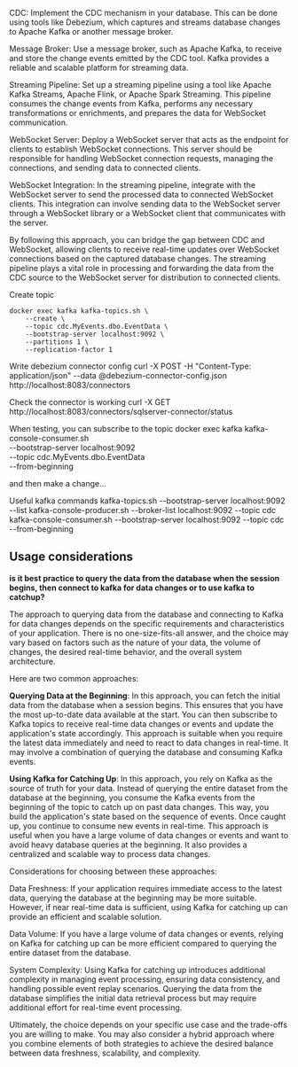 CDC: Implement the CDC mechanism in your database. This can be done using tools like Debezium, which captures and streams database changes to Apache Kafka or another message broker.

Message Broker: Use a message broker, such as Apache Kafka, to receive and store the change events emitted by the CDC tool. Kafka provides a reliable and scalable platform for streaming data.

Streaming Pipeline: Set up a streaming pipeline using a tool like Apache Kafka Streams, Apache Flink, or Apache Spark Streaming. This pipeline consumes the change events from Kafka, performs any necessary transformations or enrichments, and prepares the data for WebSocket communication.

WebSocket Server: Deploy a WebSocket server that acts as the endpoint for clients to establish WebSocket connections. This server should be responsible for handling WebSocket connection requests, managing the connections, and sending data to connected clients.

WebSocket Integration: In the streaming pipeline, integrate with the WebSocket server to send the processed data to connected WebSocket clients. This integration can involve sending data to the WebSocket server through a WebSocket library or a WebSocket client that communicates with the server.

By following this approach, you can bridge the gap between CDC and WebSocket, allowing clients to receive real-time updates over WebSocket connections based on the captured database changes. The streaming pipeline plays a vital role in processing and forwarding the data from the CDC source to the WebSocket server for distribution to connected clients.


Create topic
```{sh}
docker exec kafka kafka-topics.sh \
    --create \
    --topic cdc.MyEvents.dbo.EventData \
    --bootstrap-server localhost:9092 \
    --partitions 1 \
    --replication-factor 1
```

Write debezium connector config
curl -X POST -H "Content-Type: application/json" --data @debezium-connector-config.json http://localhost:8083/connectors

Check the connector is working
curl -X GET http://localhost:8083/connectors/sqlserver-connector/status


When testing, you can subscribe to the topic
docker exec kafka kafka-console-consumer.sh \
    --bootstrap-server localhost:9092 \
    --topic cdc.MyEvents.dbo.EventData \
    --from-beginning


and then make a change...



Useful kafka commands
kafka-topics.sh --bootstrap-server localhost:9092 --list
kafka-console-producer.sh --broker-list localhost:9092 --topic cdc
kafka-console-consumer.sh --bootstrap-server localhost:9092 --topic cdc --from-beginning


## Usage considerations

**is it best practice to query the data from the database when the session begins, then connect to kafka for data changes or to use kafka to catchup?**

The approach to querying data from the database and connecting to Kafka for data changes depends on the specific requirements and characteristics of your application. There is no one-size-fits-all answer, and the choice may vary based on factors such as the nature of your data, the volume of changes, the desired real-time behavior, and the overall system architecture.

Here are two common approaches:

**Querying Data at the Beginning**: In this approach, you can fetch the initial data from the database when a session begins. This ensures that you have the most up-to-date data available at the start. You can then subscribe to Kafka topics to receive real-time data changes or events and update the application's state accordingly. This approach is suitable when you require the latest data immediately and need to react to data changes in real-time. It may involve a combination of querying the database and consuming Kafka events.

**Using Kafka for Catching Up**: In this approach, you rely on Kafka as the source of truth for your data. Instead of querying the entire dataset from the database at the beginning, you consume the Kafka events from the beginning of the topic to catch up on past data changes. This way, you build the application's state based on the sequence of events. Once caught up, you continue to consume new events in real-time. This approach is useful when you have a large volume of data changes or events and want to avoid heavy database queries at the beginning. It also provides a centralized and scalable way to process data changes.

Considerations for choosing between these approaches:

Data Freshness: If your application requires immediate access to the latest data, querying the database at the beginning may be more suitable. However, if near real-time data is sufficient, using Kafka for catching up can provide an efficient and scalable solution.

Data Volume: If you have a large volume of data changes or events, relying on Kafka for catching up can be more efficient compared to querying the entire dataset from the database.

System Complexity: Using Kafka for catching up introduces additional complexity in managing event processing, ensuring data consistency, and handling possible event replay scenarios. Querying the data from the database simplifies the initial data retrieval process but may require additional effort for real-time event processing.

Ultimately, the choice depends on your specific use case and the trade-offs you are willing to make. You may also consider a hybrid approach where you combine elements of both strategies to achieve the desired balance between data freshness, scalability, and complexity.
